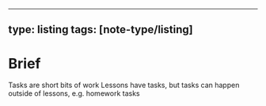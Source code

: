 
---
type: listing
tags: [note-type/listing]
---

# Brief

Tasks are short bits of work
Lessons have tasks, but tasks can happen outside of lessons, e.g. homework tasks


